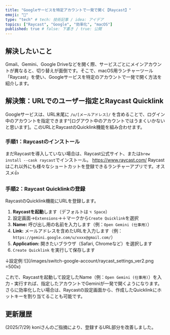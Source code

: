 ```yaml
---
title: "Googleサービスを特定アカウントで一発で開く【Raycast】"
emoji: "🚀"
type: "tech" # tech: 技術記事 / idea: アイデア
topics: ["Raycast", "Google", "効率化", "macOS"]
published: true # false: 下書き / true: 公開
---
```


## 解決したいこと

Gmail、Gemini、Google Driveなどを開く際、サービスごとにメインアカウントが異なると、切り替えが面倒です。そこで、macOS用ランチャーツール「Raycast」を使い、Googleサービスを特定のアカウントで一発で開く方法を紹介します。

## 解決策：URLでのユーザー指定とRaycast Quicklink

Googleサービスは、URL末尾に `/u/[メールアドレス]/` を含めることで、ログイン中のアカウントを指定できます^[ログアウト中のアカウントではうまくいかないと思います]。このURLとRaycastのQuicklink機能を組み合わせます。

### 手順1：Raycastのインストール

まだRaycastを導入していない場合は、Raycast公式サイト、または`brew install --cask raycast`でインストール。
https://www.raycast.com/
Raycastはこれ以外にも様々なショートカットを登録できるランチャーアプリです。オススメ👍

### 手順2：Raycast Quicklinkの登録

RaycastのQuicklink機能にURLを登録します。

1.  **Raycastを起動**します（デフォルトは `⌥ Space`）
2.  設定画面→`Extensions`→＋マークから`Create Quicklink`を選択
3.  **Name:** 呼び出し用の名前を入力します（例：`Open Gemini (仕事用)`）
4.  **Link:** メールアドレスを含めたURLを入力します（例：`https://gemini.google.com/u/xxxx@gmail.com/`）
5.  **Application:** 開きたいブラウザ（Safari, Chromeなど）を選択します
6.  `Create Quicklink` を実行して保存します

↓設定例
![](/images/switch-google-account/raycast_settings_ver2.png =500x)


これで、Raycastを起動して設定したName（例：`Open Gemini (仕事用)`）を入力・実行すれば、指定したアカウントでGeminiが一発で開くようになります。
さらに効率化したい場合は、Raycastの設定画面から、作成したQuicklinkにホットキーを割り当てることも可能です。

## 更新履歴
(2025/7/29) koniさんのご指摘により、登録するURL部分を改善しました。
